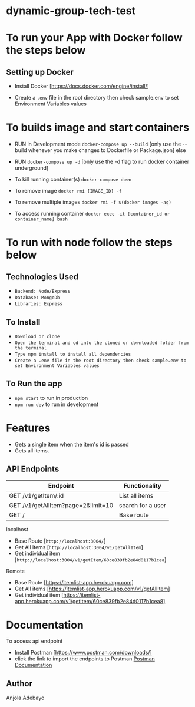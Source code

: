 # dynamic-group-tech-test

# To run your App with Docker follow the steps below
## Setting up Docker

- Install Docker [https://docs.docker.com/engine/install/]

- Create a `.env` file in the root directory then check sample.env to set Environment Variables values

# To builds image and start containers

- RUN in Development mode `docker-compose up --build` [only use the --build whenever you make changes to Dockerfile or Package.json] else

- RUN `docker-compose up -d` [only use the -d flag to run docker container underground]

- To kill running container(s) `docker-compose down`
- To remove image `docker rmi [IMAGE_ID] -f`
- To remove multiple images `docker rmi -f $(docker images -aq)`
- To access running container `docker exec -it [container_id or container_name] bash`


# To run with node follow the steps below

## Technologies Used
* `Backend: Node/Express`
*  `Database: MongoDb`
* `Libraries: Express`

## To Install
* `Download or clone`
* `Open the terminal and cd into the cloned or downloaded folder from the terminal`
* `Type npm install to install all dependencies`
* `Create a .env file in the root directory then check sample.env to set Environment Variables values`

## To Run the app
* `npm start` to run in production
* `npm run dev` to run in development


# Features

- Gets a single item when the item's id is passed
- Gets all items.

## API Endpoints  

| Endpoint                                           | Functionality                        |
| -------------------------------------------------  | -----------------------------------  |
| GET /v1/getItem/:id                                | List all items                       |
| GET /v1/getAllItem?page=2&limit=10                 | search for a user                    |
| GET /                                              | Base route

localhost
* Base Route [`http://localhost:3004/`]
* Get All items [`http://localhost:3004/v1/getAllItem`]
* Get individual item  [`http://localhost:3004/v1/getItem/60ce839fb2e84d0117b1cea`]

Remote
* Base Route [https://itemlist-app.herokuapp.com]
* Get All items [https://itemlist-app.herokuapp.com/v1/getAllItem]
* Get individual item [https://itemlist-app.herokuapp.com/v1/getItem/60ce839fb2e84d0117b1cea8]

# Documentation
To access api endpoint
* Install Postman [https://www.postman.com/downloads/]
* click the link to import the endpoints to Postman
[Postman Documentation](https://documenter.getpostman.com/view/7087675/TzeZDkuc)

## Author
Anjola Adebayo